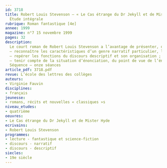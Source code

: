 ```yaml
---
id: 3718
title: Robert Louis Stevenson – « Le Cas étrange du Dr Jekyll et de Mister Hyde ».
  Étude intégrale
rubrique: Roman fantastique [4e]
annee: 1999
magazine: n°7 15 novembre 1999
pages: 32
description: 
  Le court roman de Robert Louis Stevenson a l’avantage de présenter, dans son écriture, de nombreuses descriptions dont la finalité est de créer une ambiance mystérieuse afin d’effrayer le lecteur. Aussi l’objectif principal de cette séquence sera-t-il de développer l’étude de la description, du portrait et de la notion de point de vue. Le roman pourra ensuite donner lieu à un groupement de textes sur le point de vue, puis à un autre groupement sur les autres fonctions de la description. Il nous semble plus facile d’aborder la description par le biais du fantastique, dont les objectifs sont clairs pour les élèves. La séquence s’organise autour de quelques-uns des objectifs prescrits dans les Instructions officielles – 
  – reconnaître les caractéristiques d’un genre narratif particulier, le fantastique, et s’approprier une culture littéraire grâce à cette étude ;
  – repérer les fonctions du discours descriptif et son organisation ;
  – tenir compte de la situation d’énonciation, du point de vue de l’énonciateur.
  Séquence – onze séances
article_pdf: 3718.pdf
revue: L’école des lettres des collèges
auteurs:
- Virginie Fauvin
disciplines:
- français
jeunesse:
- romans, récits et nouvelles « classiques »s
niveau_etudes:
- quatrième
oeuvres:
- Le Cas étrange du Dr Jekyll et de Mister Hyde
ecrivains:
- Robert Louis Stevenson
programmes:
- lecture - fantastique et science-fiction
- discours - narratif
- discours - descriptif
siecles:
- 19e siècle
---
```

